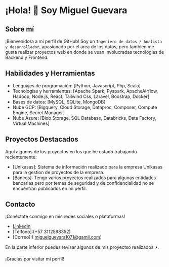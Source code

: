 # ¡Hola! 👋 Soy Miguel Guevara

## Sobre mí
¡Bienvenido/a a mi perfil de GitHub! Soy un `Ingeniero de datos / Analista y desarrollador`, apasionado por el area de los datos, pero tambien me gusta realizar proyectos web en donde se vean involucradas tecnologias de Backend y Frontend.

## Habilidades y Herramientas
- Lenguajes de programación: [Python, Javascript, Php, Scala]
- Tecnologías y herramientas: [Apache Spark, Pyspark, ApacheAirflow, Hadoop, Node.js, React, Tailwind Css, Laravel, Boostrap, Docker]
- Bases de datos: [MySQL, SQLite, MongoDB]
- Nube GCP: [Bigquery, Cloud Storage, Dataproc, Composer, Compute Engine, Secret Manager]
- Nube Azure: [Blob Storage, SQL Database, Databricks, Data Factory, Virtual Machines]

## Proyectos Destacados
Aquí algunos de los proyectos en los que he estado trabajando recientemente:

- [Unikasas]: Sistema de información realizado para la empresa Unikasas para la gestion de proyectos de la empresa.
- [Bancos]: Tengo varios proyectos realizados para algunas entidades bancarias pero por temas de seguridad y de confidencialidad no se encuentran publicados en mi perfil.

## Contacto
¡Conéctate conmigo en mis redes sociales o plataformas!
- [LinkedIn](https://www.linkedin.com/in/miguel-angel-guevara-dev)
- [Telfono]:(+57 3112598352)
- [Correo]:( miguelguevara1071@gamil.com)

En la parte inferior puedes revisar algunos de mis proyectso realizados ⚡.

¡Gracias por visitar mi perfil!



<!--
**MiguelGuevara1071/MiguelGuevara1071** is a ✨ _special_ ✨ repository because its `README.md` (this file) appears on your GitHub profile.

Here are some ideas to get you started:

- 🔭 I’m currently working on ...
- 🌱 I’m currently learning ...
- 👯 I’m looking to collaborate on ...
- 🤔 I’m looking for help with ...
- 💬 Ask me about ...
- 📫 How to reach me: ...
- 😄 Pronouns: ...
- ⚡ Fun fact: ...
-->
